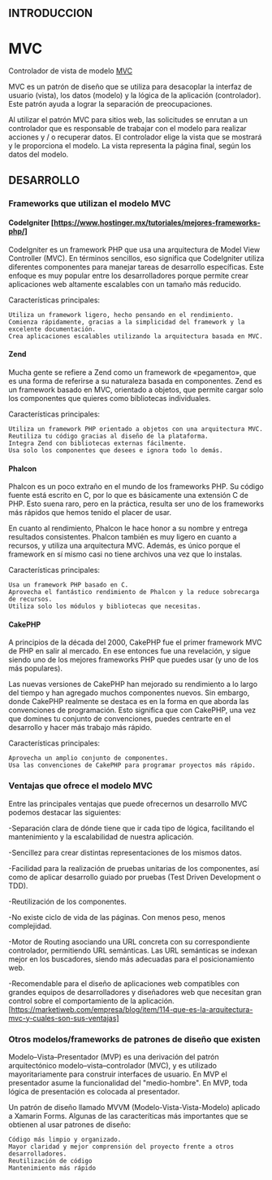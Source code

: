 ## INTRODUCCION

# MVC

Controlador de vista de modelo [MVC](https://dotnet.microsoft.com/apps/aspnet/mvc)

MVC es un patrón de diseño que se utiliza para desacoplar la interfaz de usuario (vista), los datos (modelo) y la lógica de la aplicación (controlador). Este patrón ayuda a lograr la separación de preocupaciones.

Al utilizar el patrón MVC para sitios web, las solicitudes se enrutan a un controlador que es responsable de trabajar con el modelo para realizar acciones y / o recuperar datos. El controlador elige la vista que se mostrará y le proporciona el modelo. La vista representa la página final, según los datos del modelo. 

## DESARROLLO
### Frameworks que utilizan el modelo MVC

 #### CodeIgniter [https://www.hostinger.mx/tutoriales/mejores-frameworks-php/]
 CodeIgniter es un framework PHP que usa una arquitectura de Model View Controller (MVC). En términos sencillos, eso significa que CodeIgniter utiliza diferentes componentes para manejar tareas de desarrollo específicas. Este enfoque es muy popular entre los desarrolladores porque permite crear aplicaciones web altamente escalables con un tamaño más reducido.
 
 Características principales:

    Utiliza un framework ligero, hecho pensando en el rendimiento.
    Comienza rápidamente, gracias a la simplicidad del framework y la excelente documentación.
    Crea aplicaciones escalables utilizando la arquitectura basada en MVC.
    
   #### Zend
   Mucha gente se refiere a Zend como un framework de «pegamento», que es una forma de referirse a su naturaleza basada en componentes. Zend es un framework basado en MVC, orientado a objetos, que permite cargar solo los componentes que quieres como bibliotecas individuales.
   
   Características principales:

    Utiliza un framework PHP orientado a objetos con una arquitectura MVC.
    Reutiliza tu código gracias al diseño de la plataforma.
    Integra Zend con bibliotecas externas fácilmente.
    Usa solo los componentes que desees e ignora todo lo demás.
    
  #### Phalcon
  Phalcon es un poco extraño en el mundo de los frameworks PHP. Su código fuente está escrito en C, por lo que es básicamente una extensión C de PHP. Esto suena raro, pero en la práctica, resulta ser uno de los frameworks más rápidos que hemos tenido el placer de usar.

En cuanto al rendimiento, Phalcon le hace honor a su nombre y entrega resultados consistentes. Phalcon también es muy ligero en cuanto a recursos, y utiliza una arquitectura MVC. Además, es único porque el framework en sí mismo casi no tiene archivos una vez que lo instalas.

Características principales:

    Usa un framework PHP basado en C.
    Aprovecha el fantástico rendimiento de Phalcon y la reduce sobrecarga de recursos.
    Utiliza solo los módulos y bibliotecas que necesitas.
    
 #### CakePHP
 A principios de la década del 2000, CakePHP fue el primer framework MVC de PHP en salir al mercado. En ese entonces fue una revelación, y sigue siendo uno de los mejores frameworks PHP que puedes usar (y uno de los más populares).

Las nuevas versiones de CakePHP han mejorado su rendimiento a lo largo del tiempo y han agregado muchos componentes nuevos. Sin embargo, donde CakePHP realmente se destaca es en la forma en que aborda las convenciones de programación. Esto significa que con CakePHP, una vez que domines tu conjunto de convenciones, puedes centrarte en el desarrollo y hacer más trabajo más rápido.

 Características principales:

    Aprovecha un amplio conjunto de componentes.
    Usa las convenciones de CakePHP para programar proyectos más rápido.
 
 ### Ventajas que ofrece el modelo MVC
  Entre las principales ventajas que puede ofrecernos un desarrollo MVC podemos destacar las siguientes:

   -Separación clara de dónde tiene que ir cada tipo de lógica, facilitando el mantenimiento y la escalabilidad de nuestra aplicación.
   
   -Sencillez para crear distintas representaciones de los mismos datos.
   
   -Facilidad para la realización de pruebas unitarias de los componentes, así como de aplicar desarrollo guiado por pruebas (Test Driven Development o TDD).
   
   -Reutilización de los componentes.
   
   -No existe ciclo de vida de las páginas. Con menos peso, menos complejidad.
   
   -Motor de Routing asociando una URL concreta con su correspondiente controlador, permitiendo URL semánticas. Las URL semánticas se indexan mejor en los buscadores, siendo más adecuadas para el posicionamiento web.
   
   -Recomendable para el diseño de aplicaciones web compatibles con grandes equipos de desarrolladores y diseñadores web que necesitan gran control sobre el comportamiento de la aplicación. [https://marketiweb.com/empresa/blog/item/114-que-es-la-arquitectura-mvc-y-cuales-son-sus-ventajas]
   
   ### Otros modelos/frameworks de patrones de diseño que existen
  
   Modelo–Vista–Presentador (MVP) es una derivación del patrón arquitectónico modelo–vista–controlador (MVC), y es utilizado mayoritariamente para construir interfaces de usuario. En MVP el presentador asume la funcionalidad del "medio-hombre". En MVP, toda lógica de presentación es colocada al presentador.

Un patrón de diseño llamado MVVM (Modelo-Vista-Vista-Modelo) aplicado a Xamarin Forms. Algunas de las caracteríticas más importantes que se obtienen al usar patrones de diseño:

    Código más limpio y organizado.
    Mayor claridad y mejor comprensión del proyecto frente a otros desarrolladores.
    Reutilización de código
    Mantenimiento más rápido






